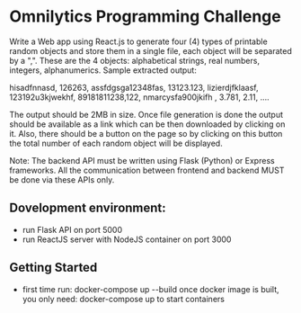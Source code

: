 # Omnilytics Programming Challenge

Write a Web app using React.js to generate four (4) types of printable random objects and store them in a single file, each object will be separated by a ",".  These are the 4 objects: alphabetical strings, real numbers, integers, alphanumerics.
Sample extracted output:

hisadfnnasd, 126263, assfdgsga12348fas, 13123.123, 
lizierdjfklaasf, 123192u3kjwekhf, 89181811238,122, 
nmarcysfa900jkifh  , 3.781, 2.11, ....

 The output should be 2MB in size. Once file generation is done the output should be available as a link which can be then downloaded by clicking on it. Also, there should be a button on the page so by clicking on this button the total number of each random object will be displayed.

Note: The backend API must be written using Flask (Python) or Express frameworks. All the communication between frontend and backend MUST be done via these APIs only.


## Dovelopment environment:

- run Flask API on port 5000
- run ReactJS server with NodeJS container on port 3000

## Getting Started
- first time run:
docker-compose up --build
once docker image is built, you only need:
docker-compose up
to start containers



